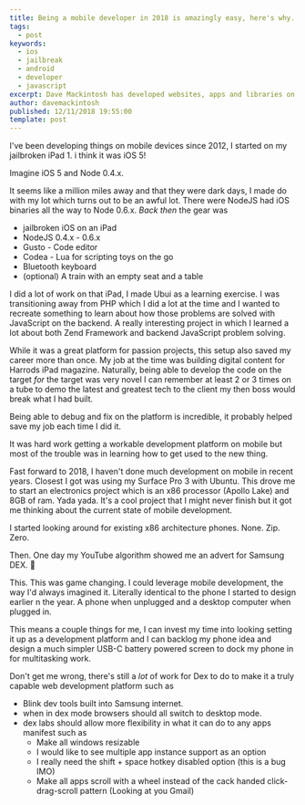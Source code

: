 ```yaml
---
title: Being a mobile developer in 2018 is amazingly easy, here's why.
tags:
  - post
keywords: 
  - ios
  - jailbreak
  - android
  - developer
  - javascript
excerpt: Dave Mackintosh has developed websites, apps and libraries on mobile since 2012. here's a list of the reasons I can think of why its amazing and sometimes career saving.
author: davemackintosh
published: 12/11/2018 19:55:00
template: post
---
```


I've been developing things on mobile devices since 2012, I started on my jailbroken iPad 1. i think it was iOS 5!

Imagine iOS 5 and Node 0.4.x. 

It seems like a million miles away and that they were dark days, I made do with my lot which turns out to be an awful lot. There were NodeJS had iOS binaries all the way to Node 0.6.x. _Back then_ the gear was 

* jailbroken iOS on an iPad
* NodeJS 0.4.x - 0.6.x
* Gusto - Code editor
* Codea - Lua for scripting toys on the go
* Bluetooth keyboard
* (optional) A train with an empty seat and a table

I did a lot of work on that iPad, I made Ubui as a learning exercise. I was transitioning away from PHP which I did a lot at the time and I wanted to recreate something to learn about how those problems are solved with JavaScript on the backend. A really interesting project in which I learned a lot about both Zend Framework and backend JavaScript problem solving.

While it was a great platform for passion projects, this setup also saved my career more than once. My job at the time was building digital content for Harrods iPad magazine. Naturally, being able to develop the code on the target *for* the target was very novel I can remember at least 2 or 3 times on a tube to demo the latest and greatest tech to the client my then boss would break what I had built.

Being able to debug and fix on the platform is incredible, it probably helped save my job each time I did it.

It was hard work getting a workable development platform on mobile but most of the trouble was in learning how to get used to the new thing.

Fast forward to 2018, I haven't done much development on mobile in recent years. Closest I got was using my Surface Pro 3 with Ubuntu. This drove me to start an electronics project which is an x86 processor (Apollo Lake) and 8GB of ram. Yada yada. It's a cool project that I might never finish but it got me thinking about the current state of mobile development.

I started looking around for existing x86 architecture phones. None. Zip. Zero.

Then. One day my YouTube algorithm showed me an advert for Samsung DEX. 🤯

This. This was game changing. I could leverage mobile development, the way I'd always imagined it. Literally identical to the phone I started to design earlier n the year. A phone when unplugged and a desktop computer when plugged in. 

This means a couple things for me, I can invest my time into looking setting it up as a development platform and I can backlog my phone idea and design a much simpler USB-C battery powered screen to dock my phone in for multitasking work.

Don't get me wrong, there's still a *lot* of work for Dex to do to make it a truly capable web development platform such as

* Blink dev tools built into Samsung internet.
* when in dex mode browsers should all switch to desktop mode.
* dex labs should allow more flexibility in what it can do to any apps manifest such as
  * Make all windows resizable
  * I would like to see multiple app instance support as an option
  * I really need the shift + space hotkey disabled option (this is a bug IMO)
  * Make all apps scroll with a wheel instead of the cack handed click-drag-scroll pattern (Looking at you Gmail)


